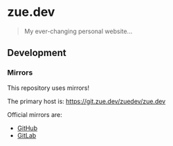 # zue.dev

> My ever-changing personal website...

## Development

### Mirrors

This repository uses mirrors!

The primary host is: https://git.zue.dev/zuedev/zue.dev

Official mirrors are:

- [GitHub](https://github.com/zuedev/zue.dev)
- [GitLab](https://gitlab.com/zuedev/zue.dev)
